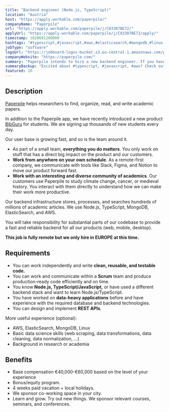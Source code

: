 ```yaml
---
title: "Backend engineer (Node.js, TypeScript)"
location: "Austria"
host: "https://apply.workable.com/paperpile/"
companyName: "Paperpile"
url: "https://apply.workable.com/paperpile/j/C83307BE72/"
applyUrl: "https://apply.workable.com/paperpile/j/C83307BE72/apply/"
timestamp: 1620691200000
hashtags: "#typescript,#javascript,#aws,#elasticsearch,#mongodb,#linux,#ui/ux,#figma,#scrum,#rest"
jobType: "software"
logoUrl: "https://jobboard-logos-bucket.s3.eu-central-1.amazonaws.com/paperpile"
companyWebsite: "https://paperpile.com/"
summary: "Paperpile intends to hire a new backend engineer. If you have before and have experience with the required database and backend technologies, consider applying."
summaryBackup: "Excited about #typescript, #javascript, #aws? Check out this job post!"
featured: 20
---
```


## Description

[Paperpile](https://paperpile.com/) helps researchers to find, organize, read, and write academic papers.

In addition to the Paperpile app, we have recently introduced a new product [BibGuru](https://bibguru.com/) for students. We are signing up thousands of new students every day.

Our user base is growing fast, and so is the team around it.

*   As part of a small team, **everything you do matters**. You only work on stuff that has a direct big impact on the product and our customers.
*   **Work from anywhere on your own schedule**. As a remote-first company, we communicate with tools like Slack, Figma, and Notion to move our product forward fast.
*   **Work with an interesting and diverse community of academics**. Our customers use Paperpile to study climate change, cancer, or medieval history. You interact with them directly to understand how we can make their work more productive.

Our backend infrastructure stores, processes, and searches hundreds of millions of academic articles. We use Node.js, TypeScript, MongoDB, ElasticSearch, and AWS.

You will take responsibility for substantial parts of our codebase to provide a fast and reliable backend for all our products (web, mobile, desktop).

**This job is fully remote but we only hire in EUROPE at this time.**

## Requirements

*   You can work independently and write **clean, reusable, and testable code.**
*   You can work and communicate within a **Scrum** team and produce production-ready code efficiently and on time.
*   You know **Node.js, TypeScript/JavaScript,** or have used a different backend stack and want to learn Node.js/TypeScript.
*   You have worked on **data-heavy applications** before and have experience with the required database and backend technologies.
*   You can design and implement **REST APIs**.

More useful experience (optional):

*   AWS, ElasticSearch, MongoDB, Linux
*   Basic data science skills (web scraping, data transformations, data cleaning, data normalization, ...)
*   Background in research or academia

## Benefits

*   Base compensation €40,000-€60,000 based on the level of your experience
*   Bonus/equity program.
*   4 weeks paid vacation + local holidays.
*   We sponsor co-working space in your city.
*   Learn and grow. Try out new things. We sponsor relevant courses, seminars, and conferences.
